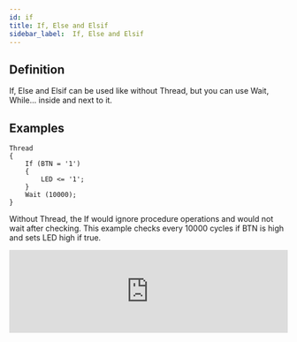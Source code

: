 ```yaml
---
id: if
title: If, Else and Elsif
sidebar_label:  If, Else and Elsif
---
```


## Definition

If, Else and Elsif can be used like without Thread, but you can use Wait, While... inside and next to it. 

## Examples

```vhdp
Thread 
{ 
	If (BTN = '1') 
	{ 
		LED <= '1'; 
	} 
	Wait (10000);
}
```
Without Thread, the If would ignore procedure operations and would not wait after checking.
This example checks every 10000 cycles if BTN is high and sets LED high if true.

<div class="fluidMedia"><iframe id="ytplayer" type="text/html" width="100%" src="https://www.youtube.com/embed/cODE2Xrxu6M?autoplay=0&origin=http://vhdplus.com" frameborder="0" allowFullScreen></iframe></div>